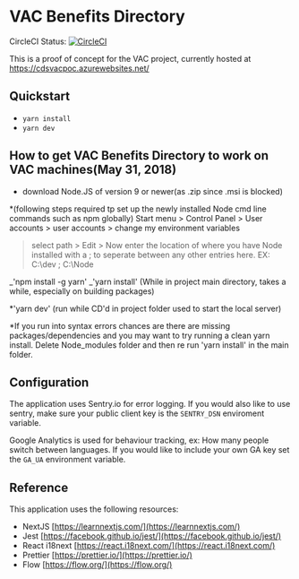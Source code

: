 # VAC Benefits Directory

CircleCI Status: [![CircleCI](https://circleci.com/gh/cds-snc/vac-benefits-directory.svg?style=svg)](https://circleci.com/gh/cds-snc/vac-benefits-directory)

This is a proof of concept for the VAC project, currently hosted at
https://cdsvacpoc.azurewebsites.net/

## Quickstart

* `yarn install`
* `yarn dev`

## How to get VAC Benefits Directory to work on VAC machines(May 31, 2018)

* download Node.JS of version 9 or newer(as .zip since .msi is blocked)

\*(following steps required tp set up the newly installed Node cmd line commands such as npm globally)
Start menu > Control Panel > User accounts > user accounts > change my environment variables

> select path > Edit > Now enter the location of where you have Node installed with a ; to seperate
> between any other entries here.
> EX: C:\dev ; C:\Node

_'npm install -g yarn'
_'yarn install' (While in project main directory, takes a while, especially on building packages)

\*'yarn dev' (run while CD'd in project folder used to start the local server)

\*If you run into syntax errors chances are there are missing packages/dependencies and you may want to try
running a clean yarn install. Delete Node_modules folder and then re run 'yarn install' in the main folder.

## Configuration

The application uses Sentry.io for error logging. If you would also like to use sentry, make sure your public client key is the `SENTRY_DSN` enviroment variable.

Google Analytics is used for behaviour tracking, ex: How many people switch between languages. If you would like to include your own GA key set the `GA_UA` environment variable.

## Reference

This application uses the following resources:

* NextJS [https://learnnextjs.com/](https://learnnextjs.com/)
* Jest [https://facebook.github.io/jest/](https://facebook.github.io/jest/)
* React i18next [https://react.i18next.com/](https://react.i18next.com/)
* Prettier [https://prettier.io/](https://prettier.io/)
* Flow [https://flow.org/](https://flow.org/)

